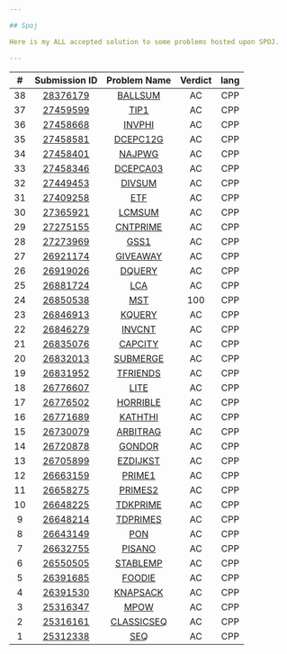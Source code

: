 ```yaml
---

## Spoj

Here is my ALL accepted solution to some problems hosted upon SPOJ.

---
```

| # | Submission ID | Problem Name | Verdict | lang |
|:-:| :-----------: | :----------: | :-----: | :--: |
| 38 | [28376179](spoj/solutions/BALLSUM.cpp) | [BALLSUM](https://www.spoj.com/problems/BALLSUM) | AC | CPP |
| 37 | [27459599](spoj/solutions/TIP1.cpp) | [TIP1](https://www.spoj.com/problems/TIP1) | AC | CPP |
| 36 | [27458668](spoj/solutions/INVPHI.cpp) | [INVPHI](https://www.spoj.com/problems/INVPHI) | AC | CPP |
| 35 | [27458581](spoj/solutions/DCEPC12G.cpp) | [DCEPC12G](https://www.spoj.com/problems/DCEPC12G) | AC | CPP |
| 34 | [27458401](spoj/solutions/NAJPWG.cpp) | [NAJPWG](https://www.spoj.com/problems/NAJPWG) | AC | CPP |
| 33 | [27458346](spoj/solutions/DCEPCA03.cpp) | [DCEPCA03](https://www.spoj.com/problems/DCEPCA03) | AC | CPP |
| 32 | [27449453](spoj/solutions/DIVSUM.cpp) | [DIVSUM](https://www.spoj.com/problems/DIVSUM) | AC | CPP |
| 31 | [27409258](spoj/solutions/ETF.cpp) | [ETF](https://www.spoj.com/problems/ETF) | AC | CPP |
| 30 | [27365921](spoj/solutions/LCMSUM.cpp) | [LCMSUM](https://www.spoj.com/problems/LCMSUM) | AC | CPP |
| 29 | [27275155](spoj/solutions/CNTPRIME.cpp) | [CNTPRIME](https://www.spoj.com/problems/CNTPRIME) | AC | CPP |
| 28 | [27273969](spoj/solutions/GSS1.cpp) | [GSS1](https://www.spoj.com/problems/GSS1) | AC | CPP |
| 27 | [26921174](spoj/solutions/GIVEAWAY.cpp) | [GIVEAWAY](https://www.spoj.com/problems/GIVEAWAY) | AC | CPP |
| 26 | [26919026](spoj/solutions/DQUERY.cpp) | [DQUERY](https://www.spoj.com/problems/DQUERY) | AC | CPP |
| 25 | [26881724](spoj/solutions/LCA.cpp) | [LCA](https://www.spoj.com/problems/LCA) | AC | CPP |
| 24 | [26850538](spoj/solutions/MST.cpp) | [MST](https://www.spoj.com/problems/MST) | 100 | CPP |
| 23 | [26846913](spoj/solutions/KQUERY.cpp) | [KQUERY](https://www.spoj.com/problems/KQUERY) | AC | CPP |
| 22 | [26846279](spoj/solutions/INVCNT.cpp) | [INVCNT](https://www.spoj.com/problems/INVCNT) | AC | CPP |
| 21 | [26835076](spoj/solutions/CAPCITY.cpp) | [CAPCITY](https://www.spoj.com/problems/CAPCITY) | AC | CPP |
| 20 | [26832013](spoj/solutions/SUBMERGE.cpp) | [SUBMERGE](https://www.spoj.com/problems/SUBMERGE) | AC | CPP |
| 19 | [26831952](spoj/solutions/TFRIENDS.cpp) | [TFRIENDS](https://www.spoj.com/problems/TFRIENDS) | AC | CPP |
| 18 | [26776607](spoj/solutions/LITE.cpp) | [LITE](https://www.spoj.com/problems/LITE) | AC | CPP |
| 17 | [26776502](spoj/solutions/HORRIBLE.cpp) | [HORRIBLE](https://www.spoj.com/problems/HORRIBLE) | AC | CPP |
| 16 | [26771689](spoj/solutions/KATHTHI.cpp) | [KATHTHI](https://www.spoj.com/problems/KATHTHI) | AC | CPP |
| 15 | [26730079](spoj/solutions/ARBITRAG.cpp) | [ARBITRAG](https://www.spoj.com/problems/ARBITRAG) | AC | CPP |
| 14 | [26720878](spoj/solutions/GONDOR.cpp) | [GONDOR](https://www.spoj.com/problems/GONDOR) | AC | CPP |
| 13 | [26705899](spoj/solutions/EZDIJKST.cpp) | [EZDIJKST](https://www.spoj.com/problems/EZDIJKST) | AC | CPP |
| 12 | [26663159](spoj/solutions/PRIME1.cpp) | [PRIME1](https://www.spoj.com/problems/PRIME1) | AC | CPP |
| 11 | [26658275](spoj/solutions/PRIMES2.cpp) | [PRIMES2](https://www.spoj.com/problems/PRIMES2) | AC | CPP |
| 10 | [26648225](spoj/solutions/TDKPRIME.cpp) | [TDKPRIME](https://www.spoj.com/problems/TDKPRIME) | AC | CPP |
| 9 | [26648214](spoj/solutions/TDPRIMES.cpp) | [TDPRIMES](https://www.spoj.com/problems/TDPRIMES) | AC | CPP |
| 8 | [26643149](spoj/solutions/PON.cpp) | [PON](https://www.spoj.com/problems/PON) | AC | CPP |
| 7 | [26632755](spoj/solutions/PISANO.cpp) | [PISANO](https://www.spoj.com/problems/PISANO) | AC | CPP |
| 6 | [26550505](spoj/solutions/STABLEMP.cpp) | [STABLEMP](https://www.spoj.com/problems/STABLEMP) | AC | CPP |
| 5 | [26391685](spoj/solutions/FOODIE.cpp) | [FOODIE](https://www.spoj.com/problems/FOODIE) | AC | CPP |
| 4 | [26391530](spoj/solutions/KNAPSACK.cpp) | [KNAPSACK](https://www.spoj.com/problems/KNAPSACK) | AC | CPP |
| 3 | [25316347](spoj/solutions/MPOW.cpp) | [MPOW](https://www.spoj.com/problems/MPOW) | AC | CPP |
| 2 | [25316161](spoj/solutions/CLASSICSEQ.cpp) | [CLASSICSEQ](https://www.spoj.com/problems/CLASSICSEQ) | AC | CPP |
| 1 | [25312338](spoj/solutions/SEQ.cpp) | [SEQ](https://www.spoj.com/problems/SEQ) | AC | CPP |
